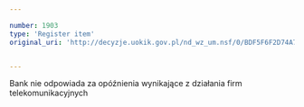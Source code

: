 ```yaml
---

number: 1903
type: 'Register item'
original_uri: 'http://decyzje.uokik.gov.pl/nd_wz_um.nsf/0/BDF5F6F2D74A72FFC125770C00387BD2?OpenDocument'


---
```


Bank nie odpowiada za opóźnienia wynikające z działania firm telekomunikacyjnych
